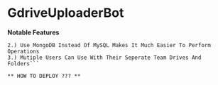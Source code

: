 # GdriveUploaderBot

**Notable Features**
```1.) Uploads Files One By One So You Can Stress It And You Keep Doing Other Tasks
2.) Use MongoDB Instead Of MySQL Makes It Much Easier To Perform Operations
3.) Mutiple Users Can Use With Their Seperate Team Drives And Folders```

** HOW TO DEPLOY ??? **
